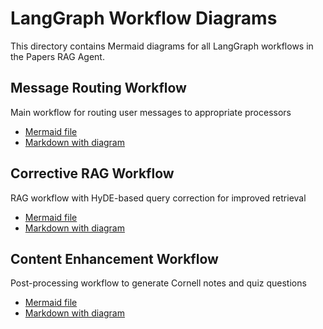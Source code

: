 # LangGraph Workflow Diagrams

This directory contains Mermaid diagrams for all LangGraph workflows in the Papers RAG Agent.

## Message Routing Workflow

Main workflow for routing user messages to appropriate processors

- [Mermaid file](message_routing.mmd)
- [Markdown with diagram](message_routing.md)

## Corrective RAG Workflow

RAG workflow with HyDE-based query correction for improved retrieval

- [Mermaid file](corrective_rag.mmd)
- [Markdown with diagram](corrective_rag.md)

## Content Enhancement Workflow

Post-processing workflow to generate Cornell notes and quiz questions

- [Mermaid file](content_enhancement.mmd)
- [Markdown with diagram](content_enhancement.md)
